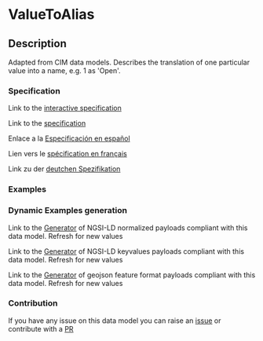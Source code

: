 # ValueToAlias

## Description 

Adapted from CIM data models. Describes the translation of one particular value into a name, e.g. 1 as 'Open'.
### Specification

Link to the [interactive specification](https://swagger.lab.fiware.org/?url=https://smart-data-models.github.io/dataModel.EnergyCIM/ValueToAlias/swagger.yaml)

Link to the [specification](https://smart-data-models.github.io/dataModel.EnergyCIM/ValueToAlias/doc/spec.md)

Enlace a la [Especificación en español](https://smart-data-models.github.io/dataModel.EnergyCIM/ValueToAlias/doc/spec_ES.md)

Lien vers le [spécification en français](https://smart-data-models.github.io/dataModel.EnergyCIM/ValueToAlias/doc/spec_FR.md)

Link zu der [deutchen Spezifikation](https://smart-data-models.github.io/dataModel.EnergyCIM/ValueToAlias/doc/spec_DE.md)
### Examples
### Dynamic Examples generation

Link to the [Generator](https://smartdatamodels.org/extra/ngsi-ld_generator_v0.92.php?schemaUrl=https://raw.githubusercontent.com/smart-data-models/dataModel.EnergyCIM/master/ValueToAlias/schema.json&email=info@smartdatamodels.org) of NGSI-LD normalized payloads compliant with this data model. Refresh for new values

Link to the [Generator](https://smartdatamodels.org/extra/ngsi-ld_generator_keyvalues_v0.92.php?schemaUrl=https://raw.githubusercontent.com/smart-data-models/dataModel.EnergyCIM/master/ValueToAlias/schema.json&email=info@smartdatamodels.org) of NGSI-LD keyvalues payloads compliant with this data model. Refresh for new values

Link to the [Generator](https://smartdatamodels.org/extra/geojson_features_generator_v1.0.php?schemaUrl=https://raw.githubusercontent.com/smart-data-models/dataModel.EnergyCIM/master/ValueToAlias/schema.json&email=info@smartdatamodels.org) of geojson feature format payloads compliant with this data model. Refresh for new values
### Contribution

 If you have any issue on this data model you can raise an [issue](https://github.com/smart-data-models/dataModel.EnergyCIM/issues)  or contribute with a [PR](https://github.com/smart-data-models/dataModel.EnergyCIM/pulls)